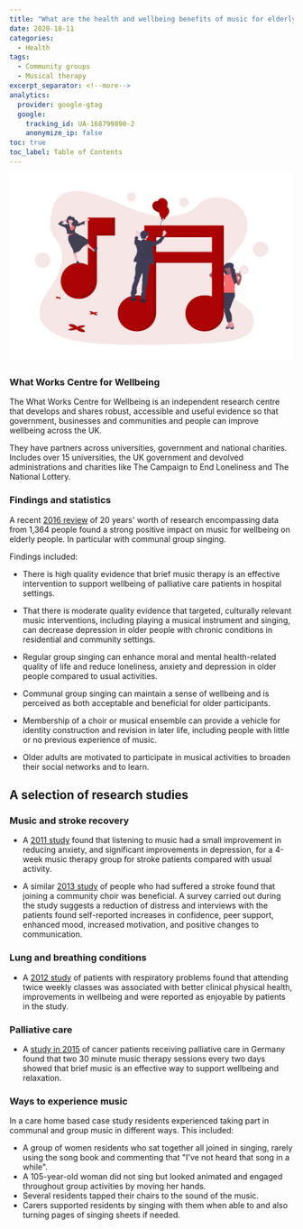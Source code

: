 ```yaml
---
title: "What are the health and wellbeing benefits of music for elderly people?"
date: 2020-10-11
categories:
  - Health
tags:
  - Community groups
  - Musical therapy
excerpt_separator: <!--more-->
analytics:
  provider: google-gtag
  google:
    tracking_id: UA-168799890-2
    anonymize_ip: false
toc: true
toc_label: Table of Contents
---
```


![](/assets/images/undraw_music.png)

### What Works Centre for Wellbeing

The What Works Centre for Wellbeing is an independent research centre that develops and shares robust, accessible and useful evidence so that government, businesses and communities and people can improve wellbeing across the UK.

They have partners across universities, government and national charities. Includes over 15 universities, the UK government and devolved administrations and charities like The Campaign to End Loneliness and The National Lottery.

### Findings and statistics

A recent [2016 review](https://whatworkswellbeing.org/resources/music-singing-and-wellbeing/) of 20 years' worth of research encompassing data from 1,364 people found a strong positive impact on music for wellbeing on elderly people. In particular with communal group singing.

Findings included:

* There is high quality evidence that brief music therapy is an effective intervention to support wellbeing of palliative care patients in hospital settings.

* That there is moderate quality evidence that targeted, culturally relevant music interventions, including playing a musical instrument and singing, can decrease depression in older people with chronic conditions in residential and community settings.

* Regular group singing can enhance moral and mental health-related quality of life and reduce loneliness, anxiety and depression in older people compared to usual activities.

* Communal group singing can maintain a sense of wellbeing and is perceived as both acceptable and beneficial for older participants.

* Membership of a choir or musical ensemble can provide a vehicle for identity construction and revision in later life, including people with little or no previous experience of music.

* Older adults are motivated to participate in musical activities to broaden their social networks and to learn.

## A selection of research studies

### Music and stroke recovery

* A [2011 study](https://pubmed.ncbi.nlm.nih.gov/22028163/) found that listening to music had a small improvement in reducing anxiety, and significant improvements in depression, for a 4-week music therapy group for stroke patients compared with usual activity.

* A similar [2013 study](https://content.iospress.com/articles/neurorehabilitation/nre916) of people who had suffered a stroke found that joining a community choir was beneficial. A survey carried out during the study suggests a reduction of distress and interviews with the patients found self-reported increases in confidence, peer support, enhanced mood, increased motivation, and positive changes to communication.

### Lung and breathing conditions

* A [2012 study](https://bmcpulmmed.biomedcentral.com/articles/10.1186/1471-2466-12-69) of patients with respiratory problems found that attending twice weekly classes was associated with better clinical physical health, improvements in wellbeing and were reported as enjoyable by patients in the study.

### Palliative care

* A [study in 2015](https://www.aerzteblatt.de/int/archive/article/172984) of cancer patients receiving palliative care in Germany found that two 30 minute music therapy sessions every two days showed that brief music is an effective way to support wellbeing and relaxation.

### Ways to experience music

In a care home based case study residents experienced taking part in communal and group music in different ways. This included:

- A group of women residents who sat together all joined in singing, rarely using the song book and commenting that "I've not heard that song in a while".
- A 105-year-old woman did not sing but looked animated and engaged throughout group activities by moving her hands.
- Several residents tapped their chairs to the sound of the music.
- Carers supported residents by singing with them when able to and also turning pages of singing sheets if needed.